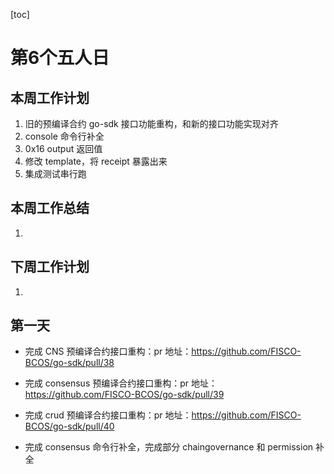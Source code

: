 [toc]

# 第6个五人日

## 本周工作计划

1. 旧的预编译合约 go-sdk 接口功能重构，和新的接口功能实现对齐
2. console 命令行补全
3. 0x16 output 返回值
4. 修改 template，将 receipt 暴露出来
5. 集成测试串行跑

## 本周工作总结

1. 

## 下周工作计划

1. 

## 第一天

- 完成 CNS 预编译合约接口重构：pr 地址：https://github.com/FISCO-BCOS/go-sdk/pull/38
- 完成 consensus 预编译合约接口重构：pr 地址：https://github.com/FISCO-BCOS/go-sdk/pull/39
- 完成 crud 预编译合约接口重构：pr 地址：https://github.com/FISCO-BCOS/go-sdk/pull/40

- 完成 consensus 命令行补全，完成部分 chaingovernance 和 permission 补全